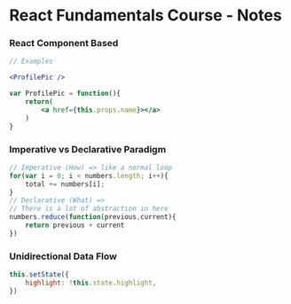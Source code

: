 # React Fundamentals Course - Notes

### React Component Based
```jsx
// Examples

<ProfilePic />

var ProfilePic = function(){
    return(
        <a href={this.props.name}></a>
    )
}
```

### Imperative vs Declarative Paradigm
```javascript
// Imperative (How) => like a normal loop
for(var i = 0; i < numbers.length; i++){
    total += numbers[i];
}
// Declarative (What) =>
// There is a lot of abstraction in here
numbers.reduce(function(previous,current){
    return previous + current
})
```

### Unidirectional Data Flow
```jsx
this.setState({
    highlight: !this.state.highlight,
})
```
